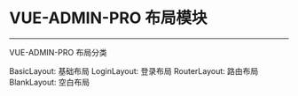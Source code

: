 # VUE-ADMIN-PRO 布局模块
---

VUE-ADMIN-PRO 布局分类

BasicLayout: 基础布局
LoginLayout: 登录布局
RouterLayout: 路由布局
BlankLayout: 空白布局
